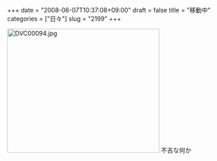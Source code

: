 +++
date = "2008-06-07T10:37:08+09:00"
draft = false
title = "移動中"
categories = ["日々"]
slug = "2199"
+++

<img alt="DVC00094.jpg" class="pict" height="288" src="http://ieiriblog.img.jugem.jp/20080607_460932.jpg" width="352" />
不吉な何か
